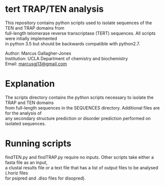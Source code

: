 # tert TRAP/TEN analysis

This repository contains python scripts used to isolate sequences of the TEN and TRAP domains from  
full-length telomerase reverse transcriptase (TERT) sequences. All scripts were intially implemented  
in python 3.5 but should be backwards compatible with python2.7.

Author: Marcus Gallagher-Jones  
Institution: UCLA Department of chemistry and biochemistry  
Email: marcusgj13@gmail.com  

# Explanation  
  
The scripts directory contains the python scripts necessary to isolate the TRAP and TEN domains  
from full-length sequences in the SEQUENCES directory. Additional files are for the analysis of  
any secondary structure prediction or disorder prediction performed on isolated sequences.  

# Running scripts

findTEN.py and findTRAP.py require no inputs. Other scripts take either a fasta file as an input,   
a clustal results file or a text file that has a list of output files to be analysed (.horiz files  
for psipred and .diso files for disopred).
